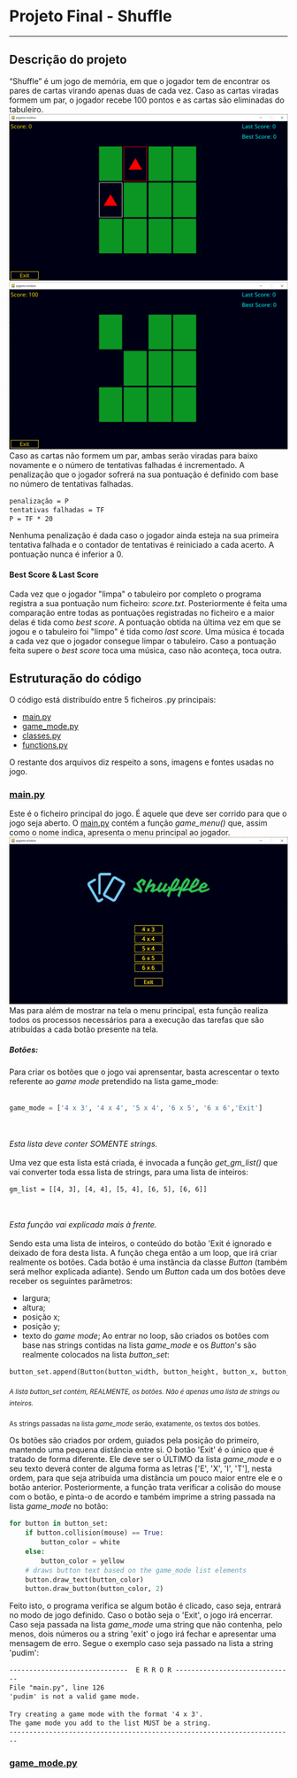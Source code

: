 # Projeto Final - Shuffle
---
## Descrição do projeto
“Shuffle” é um jogo de memória, em que o jogador tem de encontrar os pares de cartas virando apenas duas de cada vez. Caso as cartas viradas formem um par, o jogador recebe 100 pontos e as cartas são eliminadas do tabuleiro.
![alt text](/README_images/cards_match.png)
![alt text](/README_images/cards_match1.png)
Caso as cartas não formem um par, ambas serão viradas para baixo novamente e o número de tentativas falhadas é incrementado.
A penalização que o jogador sofrerá na sua pontuação é definido com base no número de tentativas falhadas.
```
penalização = P
tentativas falhadas = TF
P = TF * 20
```
Nenhuma penalização é dada caso o jogador ainda esteja na sua primeira tentativa falhada e o contador de tentativas é reiniciado a cada acerto.
A pontuação nunca é inferior a 0.
#### Best Score & Last Score
Cada vez que o jogador "limpa" o tabuleiro por completo o programa registra a sua pontuação num ficheiro: *score.txt*.
Posteriormente é feita uma comparação entre todas as pontuações registradas no ficheiro e a maior delas é tida como *best score*.
A pontuação obtida na última vez em que se jogou e o tabuleiro foi "limpo" é tida como *last score*.
Uma música é tocada a cada vez que o jogador consegue limpar o tabuleiro.
Caso a pontuação feita supere o *best score* toca uma música, caso não aconteça, toca outra.
## Estruturação do código
O código está distribuído entre 5 ficheiros .py principais:
* [main.py](https://github.com/JundMaster/projeto_final_fp/blob/master/main.py)
* [game_mode.py](https://github.com/JundMaster/projeto_final_fp/blob/master/game_mode.py)
* [classes.py](https://github.com/JundMaster/projeto_final_fp/blob/master/classes.py)
* [functions.py](https://github.com/JundMaster/projeto_final_fp/blob/master/functions.py)

O restante dos arquivos diz respeito a sons, imagens e fontes usadas no jogo.

### [main.py](https://github.com/JundMaster/projeto_final_fp/blob/master/main.py)
Este é o ficheiro principal do jogo. É aquele que deve ser corrido para que o jogo seja aberto.
O [main.py](https://github.com/JundMaster/projeto_final_fp/blob/master/main.py) contém a função *game_menu()* que, assim como o nome indica, apresenta o menu principal ao jogador.
![alt text](/README_images/game_menu.png)
Mas para além de mostrar na tela o menu principal, esta função realiza todos os processos necessários para a execução das tarefas que são atribuídas a cada botão presente na tela.
##### Botões:
Para criar os botões que o jogo vai aprensentar, basta acrescentar o texto referente ao *game mode* pretendido na lista game_mode:
<br/><br/>
```python
game_mode = ['4 x 3', '4 x 4', '5 x 4', '6 x 5', '6 x 6','Exit']
```
<br/><br/>
*Esta lista deve conter SOMENTE strings.*
<br/><br/>
Uma vez que esta lista está criada, é invocada a função *get_gm_list()* que vai converter toda essa lista de strings, para uma lista de inteiros:
```
gm_list = [[4, 3], [4, 4], [5, 4], [6, 5], [6, 6]]
```
<br/><br/>
*Esta função vai explicada mais à frente.*
<br/><br/>
Sendo esta uma lista de inteiros, o conteúdo do botão 'Exit é ignorado e deixado de fora desta lista.
A função chega então a um loop, que irá criar realmente os botões.
Cada botão é uma instância da classe *Button* (também será melhor explicada adiante).
Sendo um *Button* cada um dos botões deve receber os seguintes parâmetros:
* largura;
* altura;
* posição x;
* posição y;
* texto do *game mode*;
Ao entrar no loop, são criados os botões com base nas strings contidas na lista *game_mode* e os *Button*'s são realmente colocados na lista *button_set*:
```python
button_set.append(Button(button_width, button_height, button_x, button_y, game_mode[<index>]))
```
<sub>*A lista *button_set* contém, REALMENTE, os botões. Não é apenas uma lista de strings ou inteiros.*</sub>
<br/><br/>
<sub>As strings passadas na lista *game_mode* serão, exatamente, os textos dos botões. 
</sub>

Os botões são criados por ordem, guiados pela posição do primeiro, mantendo uma pequena distância entre si.
O botão 'Exit' é o único que é tratado de forma diferente. Ele deve ser o ÚLTIMO da lista *game_mode* e o seu texto deverá conter de alguma forma as letras ['E', 'X', 'I', 'T'], nesta ordem, para que seja atribuída uma distância um pouco maior entre ele e o botão anterior.
Posteriormente, a função trata verificar a colisão do mouse com o botão, e pinta-o de acordo e também imprime a string passada na lista *game_mode* no botão:
```python
for button in button_set:
    if button.collision(mouse) == True:
        button_color = white
    else:
        button_color = yellow
    # draws button text based on the game_mode list elements    
    button.draw_text(button_color)
    button.draw_button(button_color, 2)
```
Feito isto, o programa verifica se algum botão é clicado, caso seja, entrará no modo de jogo definido. Caso o botão seja o 'Exit', o jogo irá encerrar.
Caso seja passada na lista *game_mode* uma string que não contenha, pelo menos, dois números ou a string 'exit' o jogo irá fechar e apresentar uma mensagem de erro.
Segue o exemplo caso seja passado na lista a string 'pudim':
```
------------------------------  E R R O R ------------------------------
File "main.py", line 126
'pudim' is not a valid game mode.

Try creating a game mode with the format '4 x 3'.
The game mode you add to the list MUST be a string.
------------------------------------------------------------------------
```
### [game_mode.py](https://github.com/JundMaster/projeto_final_fp/blob/master/game_mode.py)
